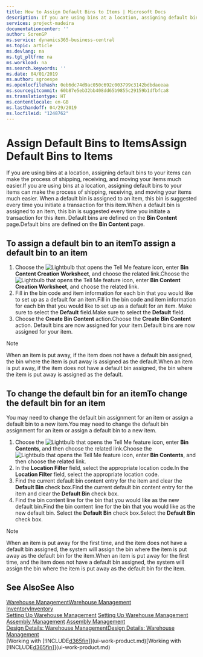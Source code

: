 ```yaml
---
title: How to Assign Default Bins to Items | Microsoft Docs
description: If you are using bins at a location, assigning default bins to your items can make the process of shipping, receiving, and moving your items much easier. When a default bin is assigned to an item, this bin is suggested every time you initiate a transaction for this item.
services: project-madeira
documentationcenter: ''
author: SorenGP
ms.service: dynamics365-business-central
ms.topic: article
ms.devlang: na
ms.tgt_pltfrm: na
ms.workload: na
ms.search.keywords: ''
ms.date: 04/01/2019
ms.author: sgroespe
ms.openlocfilehash: 0eb6dc74d9ac050c692c003799c3142bdbdaeeaa
ms.sourcegitcommit: 60b87e5eb32bb408dd65b9855c29159b1dfbfca8
ms.translationtype: HT
ms.contentlocale: en-GB
ms.lasthandoff: 04/29/2019
ms.locfileid: "1248762"
---
```

# <a name="assign-default-bins-to-items"></a><span data-ttu-id="bbde2-104">Assign Default Bins to Items</span><span class="sxs-lookup"><span data-stu-id="bbde2-104">Assign Default Bins to Items</span></span>
<span data-ttu-id="bbde2-105">If you are using bins at a location, assigning default bins to your items can make the process of shipping, receiving, and moving your items much easier.</span><span class="sxs-lookup"><span data-stu-id="bbde2-105">If you are using bins at a location, assigning default bins to your items can make the process of shipping, receiving, and moving your items much easier.</span></span> <span data-ttu-id="bbde2-106">When a default bin is assigned to an item, this bin is suggested every time you initiate a transaction for this item.</span><span class="sxs-lookup"><span data-stu-id="bbde2-106">When a default bin is assigned to an item, this bin is suggested every time you initiate a transaction for this item.</span></span> <span data-ttu-id="bbde2-107">Default bins are defined on the **Bin Content** page.</span><span class="sxs-lookup"><span data-stu-id="bbde2-107">Default bins are defined on the **Bin Content** page.</span></span>  

## <a name="to-assign-a-default-bin-to-an-item"></a><span data-ttu-id="bbde2-108">To assign a default bin to an item</span><span class="sxs-lookup"><span data-stu-id="bbde2-108">To assign a default bin to an item</span></span>
1.  <span data-ttu-id="bbde2-109">Choose the ![Lightbulb that opens the Tell Me feature](media/ui-search/search_small.png "Tell me what you want to do") icon, enter **Bin Content Creation Worksheet**, and choose the related link.</span><span class="sxs-lookup"><span data-stu-id="bbde2-109">Choose the ![Lightbulb that opens the Tell Me feature](media/ui-search/search_small.png "Tell me what you want to do") icon, enter **Bin Content Creation Worksheet**, and choose the related link.</span></span>  
2.  <span data-ttu-id="bbde2-110">Fill in the bin code and item information for each bin that you would like to set up as a default for an item.</span><span class="sxs-lookup"><span data-stu-id="bbde2-110">Fill in the bin code and item information for each bin that you would like to set up as a default for an item.</span></span> <span data-ttu-id="bbde2-111">Make sure to select the **Default** field.</span><span class="sxs-lookup"><span data-stu-id="bbde2-111">Make sure to select the **Default** field.</span></span>  
3.  <span data-ttu-id="bbde2-112">Choose the **Create Bin Content** action.</span><span class="sxs-lookup"><span data-stu-id="bbde2-112">Choose the **Create Bin Content** action.</span></span> <span data-ttu-id="bbde2-113">Default bins are now assigned for your item.</span><span class="sxs-lookup"><span data-stu-id="bbde2-113">Default bins are now assigned for your item.</span></span>  

> [!NOTE]  
>  <span data-ttu-id="bbde2-114">When an item is put away, if the item does not have a default bin assigned, the bin where the item is put away is assigned as the default.</span><span class="sxs-lookup"><span data-stu-id="bbde2-114">When an item is put away, if the item does not have a default bin assigned, the bin where the item is put away is assigned as the default.</span></span>  

## <a name="to-change-the-default-bin-for-an-item"></a><span data-ttu-id="bbde2-115">To change the default bin for an item</span><span class="sxs-lookup"><span data-stu-id="bbde2-115">To change the default bin for an item</span></span>  
<span data-ttu-id="bbde2-116">You may need to change the default bin assignment for an item or assign a default bin to a new item.</span><span class="sxs-lookup"><span data-stu-id="bbde2-116">You may need to change the default bin assignment for an item or assign a default bin to a new item.</span></span>    
1.  <span data-ttu-id="bbde2-117">Choose the ![Lightbulb that opens the Tell Me feature](media/ui-search/search_small.png "Tell me what you want to do") icon, enter **Bin Contents**, and then choose the related link.</span><span class="sxs-lookup"><span data-stu-id="bbde2-117">Choose the ![Lightbulb that opens the Tell Me feature](media/ui-search/search_small.png "Tell me what you want to do") icon, enter **Bin Contents**, and then choose the related link.</span></span>  
2.  <span data-ttu-id="bbde2-118">In the **Location Filter** field, select the appropriate location code.</span><span class="sxs-lookup"><span data-stu-id="bbde2-118">In the **Location Filter** field, select the appropriate location code.</span></span>  
3.  <span data-ttu-id="bbde2-119">Find the current default bin content entry for the item and clear the **Default Bin** check box.</span><span class="sxs-lookup"><span data-stu-id="bbde2-119">Find the current default bin content entry for the item and clear the **Default Bin** check box.</span></span>  
4.  <span data-ttu-id="bbde2-120">Find the bin content line for the bin that you would like as the new default bin.</span><span class="sxs-lookup"><span data-stu-id="bbde2-120">Find the bin content line for the bin that you would like as the new default bin.</span></span> <span data-ttu-id="bbde2-121">Select the **Default Bin** check box.</span><span class="sxs-lookup"><span data-stu-id="bbde2-121">Select the **Default Bin** check box.</span></span>  

> [!NOTE]  
>  <span data-ttu-id="bbde2-122">When an item is put away for the first time, and the item does not have a default bin assigned, the system will assign the bin where the item is put away as the default bin for the item.</span><span class="sxs-lookup"><span data-stu-id="bbde2-122">When an item is put away for the first time, and the item does not have a default bin assigned, the system will assign the bin where the item is put away as the default bin for the item.</span></span>  

## <a name="see-also"></a><span data-ttu-id="bbde2-123">See Also</span><span class="sxs-lookup"><span data-stu-id="bbde2-123">See Also</span></span>  
[<span data-ttu-id="bbde2-124">Warehouse Management</span><span class="sxs-lookup"><span data-stu-id="bbde2-124">Warehouse Management</span></span>](warehouse-manage-warehouse.md)  
[<span data-ttu-id="bbde2-125">Inventory</span><span class="sxs-lookup"><span data-stu-id="bbde2-125">Inventory</span></span>](inventory-manage-inventory.md)  
<span data-ttu-id="bbde2-126">[Setting Up Warehouse Management](warehouse-setup-warehouse.md)   </span><span class="sxs-lookup"><span data-stu-id="bbde2-126">[Setting Up Warehouse Management](warehouse-setup-warehouse.md)   </span></span>  
<span data-ttu-id="bbde2-127">[Assembly Management](assembly-assemble-items.md)  </span><span class="sxs-lookup"><span data-stu-id="bbde2-127">[Assembly Management](assembly-assemble-items.md)  </span></span>  
[<span data-ttu-id="bbde2-128">Design Details: Warehouse Management</span><span class="sxs-lookup"><span data-stu-id="bbde2-128">Design Details: Warehouse Management</span></span>](design-details-warehouse-management.md)  
<span data-ttu-id="bbde2-129">[Working with [!INCLUDE[d365fin](includes/d365fin_md.md)]](ui-work-product.md)</span><span class="sxs-lookup"><span data-stu-id="bbde2-129">[Working with [!INCLUDE[d365fin](includes/d365fin_md.md)]](ui-work-product.md)</span></span>
